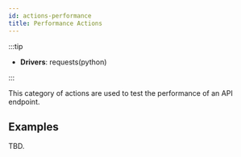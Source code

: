 ```yaml
---
id: actions-performance
title: Performance Actions
---
```


:::tip

- **Drivers**: requests(python)

:::

This category of actions are used to test the performance of an API endpoint.

## Examples

TBD.
